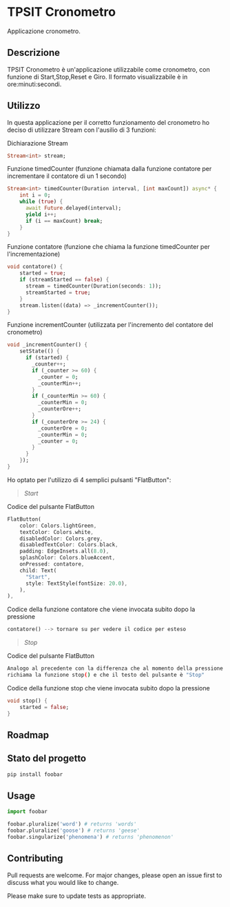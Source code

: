 # TPSIT Cronometro

Applicazione cronometro.

## Descrizione

TPSIT Cronometro è un'applicazione utilizzabile come cronometro, con funzione di Start,Stop,Reset e Giro.
Il formato visualizzabile è in ore:minuti:secondi.

## Utilizzo

In questa applicazione per il corretto funzionamento del cronometro ho deciso di utilizzare Stream con l'ausilio di 3 funzioni:

Dichiarazione Stream
```dart
Stream<int> stream;
```

Funzione timedCounter (funzione chiamata dalla funzione contatore per incrementare il contatore di un 1 secondo)
```dart
Stream<int> timedCounter(Duration interval, [int maxCount]) async* {
    int i = 0;
    while (true) {
      await Future.delayed(interval);
      yield i++;
      if (i == maxCount) break;
    }
}
```

Funzione contatore (funzione che chiama la funzione timedCounter per l'incrementazione)
```dart
void contatore() {
    started = true;
    if (streamStarted == false) {
      stream = timedCounter(Duration(seconds: 1));
      streamStarted = true;
    }
    stream.listen((data) => _incrementCounter());
}
```

Funzione incrementCounter (utilizzata per l'incremento del contatore del cronometro)
```dart
void _incrementCounter() {
    setState(() {
      if (started) {
        _counter++;
        if (_counter >= 60) {
          _counter = 0;
          _counterMin++;
        }
        if (_counterMin >= 60) {
          _counterMin = 0;
          _counterOre++;
        }
        if (_counterOre >= 24) {
          _counterOre = 0;
          _counterMin = 0;
          _counter = 0;
        }
      }
    });
}
```


Ho optato per l'utilizzo di 4 semplici pulsanti "FlatButton":
>*Start*

Codice del pulsante FlatButton
```dart
FlatButton(
    color: Colors.lightGreen,
    textColor: Colors.white,
    disabledColor: Colors.grey,
    disabledTextColor: Colors.black,
    padding: EdgeInsets.all(8.0),
    splashColor: Colors.blueAccent,
    onPressed: contatore,
    child: Text(
      "Start",
      style: TextStyle(fontSize: 20.0),
    ),
),
```

Codice della funzione contatore che viene invocata subito dopo la pressione
```dart
contatore() --> tornare su per vedere il codice per esteso
```

>*Stop*

Codice del pulsante FlatButton
```bash
Analogo al precedente con la differenza che al momento della pressione questo pulsante
richiama la funzione stop() e che il testo del pulsante è "Stop"
```

Codice della funzione stop che viene invocata subito dopo la pressione
```dart
void stop() {
    started = false;
}
```

## Roadmap

## Stato del progetto


```bash
pip install foobar
```

## Usage

```python
import foobar

foobar.pluralize('word') # returns 'words'
foobar.pluralize('goose') # returns 'geese'
foobar.singularize('phenomena') # returns 'phenomenon'
```

## Contributing
Pull requests are welcome. For major changes, please open an issue first to discuss what you would like to change.

Please make sure to update tests as appropriate.